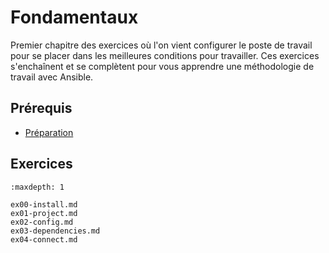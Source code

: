 # Fondamentaux

Premier chapitre des exercices où l'on vient configurer le poste de travail pour se placer dans les 
meilleures conditions pour travailler. Ces exercices s'enchaînent et se complètent pour vous apprendre
une méthodologie de travail avec Ansible.

## Prérequis

* [Préparation](/exercises/prerequisites.md)

## Exercices

```{toctree}
:maxdepth: 1

ex00-install.md
ex01-project.md
ex02-config.md
ex03-dependencies.md
ex04-connect.md
```

